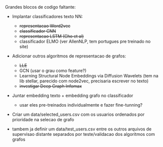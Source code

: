 Grandes blocos de codigo faltante:
- Implantar classificadores texto NN:
    - ~~representacao Word2vec~~
    - ~~classificador CNN~~
    - ~~representacao LSTM (Cho et al)~~
    - classificador ELMO (ver AllenNLP, tem portugues pre treinado no site)
- Adicionar outros algoritmos de representacao de grafos:
    - ~~LLE~~
    - GCN (usar o grau como feature?)
    - Learning Structural Node Embeddings via Diffusion Wavelets (tem na lib stellar, parecido com node2vec, precisaria escrever no texto)
    - ~~investigar Deep Graph Infomax~~
- Juntar embedding texto + embedding grafo no classificador
    - usar eles pre-treinados individualmente e fazer fine-tunning?

- Criar um data/selected_users.csv com os usuarios ordenados por prioridade na selecao de grafo
- tambem ja definir um data/test_users.csv entre os outros arquivos de supervisao distante separados por teste/validacao dos algoritmos com grafos
